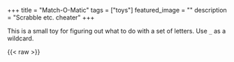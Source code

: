 +++
title =  "Match-O-Matic"
tags = ["toys"]
featured_image = ""
description = "Scrabble etc. cheater"
+++

This is a small toy for figuring out what to do with a set of letters. Use `_` as a wildcard.

{{< raw >}}
    <script>
      const rootWordNode = [
        0,
        {
          h: [0, { a: [0, { m: [1] }] }],
          c: [
            0,
            {
              h: [
                0,
                {
                  e: [0, { e: [0, { s: [0, { e: [1] }] }] }],
                  i: [0, { c: [0, { k: [0, { e: [0, { n: [1] }] }] }] }],
                },
              ],
            },
          ],
          s: [
            0,
            {
              a: [
                0,
                {
                  n: [
                    0,
                    { d: [0, { w: [0, { i: [0, { c: [0, { h: [1] }] }] }] }] },
                  ],
                },
              ],
            },
          ],
          b: [0, { r: [0, { e: [0, { a: [0, { d: [1] }] }] }] }],
        },
      ];

      let generation = 0;

      const letterCombination = function* (wordList) {
        const wl = Array.from(wordList);
        const visited = new Set();

        for (const index in wl) {
          const item = wl[index];
          if (visited.has(item)) {
            continue;
          }
          visited.add(item);
          const listCopy = [...wl];
          listCopy.splice(index, 1);

          yield [item, listCopy];
        }
      };

      const calculatePossibilities = (
        letterList,
        allLengthPossibilities = true
      ) => {
        const gen = generation;
        const words = [];
        const visited = new Set();

        const startTime = Date.now();
        const nodes = [["", letterList, rootWordNode]];
        while (nodes.length > 0) {
          const [wordSoFar, lettersLeft, node] = nodes.shift();
          const [isTerminal, childMap] = node;

          if (
            isTerminal &&
            (allLengthPossibilities || lettersLeft.length === 0)
          ) {
            if (!visited.has(wordSoFar)) {
              words.unshift(wordSoFar);
              visited.add(wordSoFar);
            }
          }

          for (const combo of letterCombination(lettersLeft)) {
            const [letter, letters] = combo;
            if (childMap === undefined) {
            } else if (childMap[letter] !== undefined) {
              nodes.push([wordSoFar + letter, letters, childMap[letter]]);
            } else if (letter === "_") {
              for (const [innerletter, innernode] of Object.entries(childMap)) {
                nodes.push([wordSoFar + innerletter, letters, innernode]);
              }
            }

            if (Date.now() - startTime > 250 || generation !== gen) {
              return words;
            }
          }
        }

        return words;
      };

      const debounce = (func, delay) => {
        let timeoutId;

        return function (...args) {
          clearTimeout(timeoutId);

          timeoutId = setTimeout(() => {
            func.apply(this, args);
          }, delay);
        };
      };

      const setItems = (itemList) => {
        const resultElt = document.getElementById("results");
        resultElt.innerText = null;

        for (const word of itemList) {
          const elt = document.createElement("div");
          elt.classList.add("match-o-matic-result");
          elt.innerText = word;
          resultElt.appendChild(elt);
        }

        if (itemList.length === 0) {
          const elt = document.createElement("div");
          elt.classList.add("match-o-matic-message");
          elt.innerText = "Nothing found";
          resultElt.appendChild(elt);
        }
      };

      const populatePossbilities = (valueString, matchLength) => {
        const resultElt = document.getElementById("results");
        resultElt.innerText = "Thinking";

        setItems(
          calculatePossibilities(valueString.toLowerCase(), matchLength)
        );
      };

      let matchLength = false;

      const updateValue = (e) => {
        const str = e.target.value;
        generation += 1;
        if (generation > 1000) {
          generation = 0;
        }

        populatePossbilities(str, matchLength);
      };

      const bind = () => {
        const inputElt = document.getElementById("textinput");
        inputElt.addEventListener("input", debounce(updateValue, 250));

        const matchlengthCheck = document.getElementById("matchlength");
        matchlengthCheck.checked = !matchLength;
        matchlengthCheck.addEventListener("change", (e) => {
          matchLength = !e.target.checked;
          populatePossbilities(inputElt.value, matchLength);
        });
      };

      document.addEventListener("DOMContentLoaded", bind);
    </script>
    <style type="text/css">
      .match-o-matic {
        margin-top: 12px;
        border: 1px solid rgba(0, 0, 0, 0.25);
        border-radius: 4px;
        display: flex;
        flex-direction: column;
        justify-content: center;
        padding: 4px;
        background: white;
        color: black;
      }

      .match-o-matic-input-area {
        display: flex;
        flex-direction: row;
        align-items: center;
        justify-content: center;
        margin: 8px;
      }

      .match-o-matic-input {
        margin: 4px;
        padding: 4px;
        border: none;
        border-radius: none;
        border-bottom: 1px solid rgba(0, 0, 0, 0.25);
        font-size: xx-large;
        flex-grow: 1;
      }

      .match-o-matic-results {
        margin-top: 4px;
        border: 1px solid rgba(0, 0, 0, 0.125);
        border-radius: 4px;
        flex-grow: 1;
        font-size: large;
        padding: 4px;
      }

      .match-o-matic-results:empty {
        display: none;
      }

      .match-o-matic-results div + div {
        border-top: 1px solid rgba(0, 0, 0, 0.125);
      }

      .match-o-matic-result {
        font-size: x-large;
        padding: 4px;
        user-select: all;
      }

      .match-o-matic-message {
        text-align: center;
        padding: 16px;
        font-family: sans-serif;
      }

      @media only screen and (max-width: 800px) {
        .match-o-matic-input-area {
          flex-direction: column;
        }

        .match-o-matic-input {
          align-self: stretch;
          font-size: xx-large;
        }
      }
    </style>
    <div class="match-o-matic">
      <div class="match-o-matic-input-area">
        <input
          class="match-o-matic-input"
          placeholder="Type in letters here"
          type="text"
          id="textinput"
        />
        <label><input type="checkbox" id="matchlength" />Match length</label>
      </div>
      <div class="match-o-matic-results" id="results"></div>
    </div>
  {{< /raw >}}